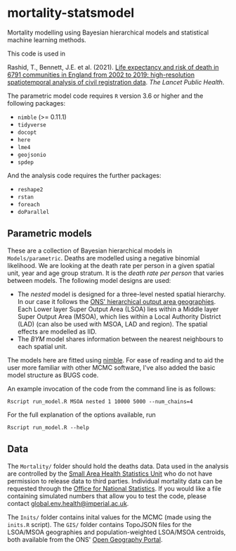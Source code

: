 # mortality-statsmodel
Mortality modelling using Bayesian hierarchical models and statistical machine learning methods.

This code is used in

Rashid, T., Bennett, J.E. et al. (2021). [Life expectancy and risk of death in 6791 communities in England from 2002 to 2019: high-resolution spatiotemporal analysis of civil registration data](https://www.thelancet.com/journals/lanpub/article/PIIS2468-2667(21)00205-X/fulltext). _The Lancet Public Health_.

The parametric model code requires `R` version 3.6 or higher and the following packages:
- `nimble` (>= 0.11.1)
- `tidyverse`
- `docopt`
- `here`
- `lme4`
- `geojsonio`
- `spdep`

And the analysis code requires the further packages:
- `reshape2`
- `rstan`
- `foreach`
- `doParallel`

## Parametric models
These are a collection of Bayesian hierarchical models in `Models/parametric`. Deaths are modelled using a negative binomial likelihood. We are looking at the death rate per person in a given spatial unit, year and age group stratum. It is the _death rate per person_ that varies between models. The following model designs are used:
* The *nested* model is designed for a three-level nested spatial hierarchy. In our case it follows the [ONS' hierarchical output area geographies](https://www.ons.gov.uk/methodology/geography/ukgeographies/censusgeography). Each Lower layer Super Output Area (LSOA) lies within a Middle layer Super Output Area (MSOA), which lies within a Local Authority District (LAD) (can also be used with MSOA, LAD and region). The spatial effects are modelled as IID.
* The *BYM* model shares information between the nearest neighbours to each spatial unit.

The models here are fitted using [nimble](https://r-nimble.org). For ease of reading and to aid the user more familiar with other MCMC software, I've also added the basic model structure as BUGS code.

An example invocation of the code from the command line is as follows:
```
Rscript run_model.R MSOA nested 1 10000 5000 --num_chains=4
```
For the full explanation of the options available, run
```
Rscript run_model.R --help
```

## Data
The `Mortality/` folder should hold the deaths data. Data used in the analysis are controlled by the [Small Area Health Statistics Unit](https://www.imperial.ac.uk/school-public-health/epidemiology-and-biostatistics/small-area-health-statistics-unit/) who do not have permission to release data to third parties. Individual mortality data can be requested through the [Office for National Statistics](https://www.ons.gov.uk). If you would like a file containing simulated numbers that allow you to test the code, please contact [global.env.health@imperial.ac.uk](mailto:global.env.health@imperial.ac.uk?subject=mortality%20simulation). 

The `Inits/` folder contains inital values for the MCMC (made using the `inits.R` script). The `GIS/` folder contains TopoJSON files for the LSOA/MSOA geographies and population-weighted LSOA/MSOA centroids, both available from the ONS' [Open Geography Portal](https://geoportal.statistics.gov.uk).

